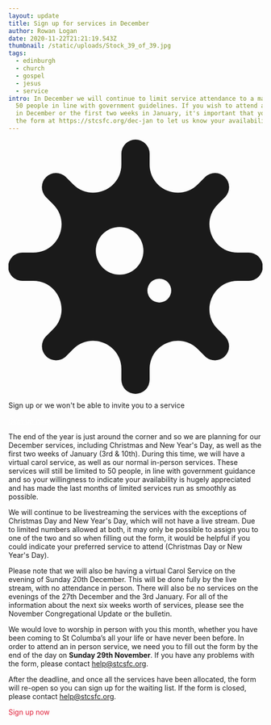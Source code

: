 ```yaml
---
layout: update
title: Sign up for services in December
author: Rowan Logan
date: 2020-11-22T21:21:19.543Z
thumbnail: /static/uploads/Stock_39_of_39.jpg
tags:
  - edinburgh
  - church
  - gospel
  - jesus
  - service
intro: In December we will continue to limit service attendance to a maximum of
  50 people in line with government guidelines. If you wish to attend a service
  in December or the first two weeks in January, it's important that you fill in
  the form at https://stcsfc.org/dec-jan to let us know your availability.
---
```

<div class="flex items-center px-4 py-2 mb-4 text-white shadow-lg bg-stcs-footer-bg1">
  <svg aria-hidden="true" focusable="false" data-prefix="fas" data-icon="virus" class="w-16 h-16 fa-virus fa-w-16 svg-inline--fa text-stcs-nav-bg" role="img" xmlns="http://www.w3.org/2000/svg" viewBox="0 0 512 512"><path fill="currentColor" d="M483.55,227.55H462c-50.68,0-76.07-61.27-40.23-97.11L437,115.19A28.44,28.44,0,0,0,396.8,75L381.56,90.22c-35.84,35.83-97.11,10.45-97.11-40.23V28.44a28.45,28.45,0,0,0-56.9,0V50c0,50.68-61.27,76.06-97.11,40.23L115.2,75A28.44,28.44,0,0,0,75,115.19l15.25,15.25c35.84,35.84,10.45,97.11-40.23,97.11H28.45a28.45,28.45,0,1,0,0,56.89H50c50.68,0,76.07,61.28,40.23,97.12L75,396.8A28.45,28.45,0,0,0,115.2,437l15.24-15.25c35.84-35.84,97.11-10.45,97.11,40.23v21.54a28.45,28.45,0,0,0,56.9,0V462c0-50.68,61.27-76.07,97.11-40.23L396.8,437A28.45,28.45,0,0,0,437,396.8l-15.25-15.24c-35.84-35.84-10.45-97.12,40.23-97.12h21.54a28.45,28.45,0,1,0,0-56.89ZM224,272a48,48,0,1,1,48-48A48,48,0,0,1,224,272Zm80,56a24,24,0,1,1,24-24A24,24,0,0,1,304,328Z"></path></svg>
  <div class="ml-4">
    <p class="text-lg font-semibold tracking-tight uppercase">Sign up or we won't be able to invite you to a service</p>
    <p>
    <a class="hover:text-red-stcs" style="color: #ffffff;" href="https://stcsfc.org/dec-jan"
    target="_blank">Sign up now</a>
    </p>
  </div>
</div>

The end of the year is just around the corner and so we are planning for our December services, including Christmas and New Year's Day, as well as the first two weeks of January (3rd & 10th). During this time, we will have a virtual carol service, as well as our normal in-person services. These services will still be limited to 50 people, in line with government guidance and so your willingness to indicate your availability is hugely appreciated and has made the last months of limited services run as smoothly as possible.

We will continue to be livestreaming the services with the exceptions of Christmas Day and New Year's Day, which will not have a live stream. Due to limited numbers allowed at both, it may only be possible to assign you to one of the two and so when filling out the form, it would be helpful if you could indicate your preferred service to attend (Christmas Day or New Year's Day).

Please note that we will also be having a virtual Carol Service on the evening of Sunday 20th December. This will be done fully by the live stream, with no attendance in person. There will also be no services on the evenings of the 27th December and the 3rd January. For all of the information about the next six weeks worth of services, please see the November Congregational Update or the bulletin.

We would love to worship in person with you this month, whether you have been coming to St Columba’s all your life or have never been before. In order to attend an in person service, we need you to fill out the form by the end of the day on **Sunday 29th November**. If you have any problems with the form, please contact <a href="mailto:help@stcsfc.org">help@stcsfc.org</a>.

After the deadline, and once all the services have been allocated, the form will re-open so you can sign up for the waiting list. If the form is closed, please contact <a href="mailto:help@stcsfc.org">help@stcsfc.org</a>.

<a
    class="inline-block px-4 py-3 text-3xl hover:shadow-2xl hover:bg-stcs-footer-bg1" 
    style="color: #e02039!important; text-decoration: none;"
    href="https://stcsfc.org/dec-jan" target="_blank">
    Sign up now 
</a>
